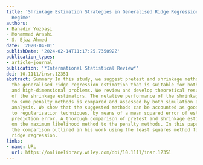 ```yaml
---
title: 'Shrinkage Estimation Strategies in Generalised Ridge Regression Models: Low/High‐Dimension
  Regime'
authors:
- Bahadır Yüzbaşı
- Mohammad Arashi
- S. Ejaz Ahmed
date: '2020-04-01'
publishDate: '2024-02-14T11:17:25.735092Z'
publication_types:
- article-journal
publication: '*International Statistical Review*'
doi: 10.1111/insr.12351
abstract: Summary In this study, we suggest pretest and shrinkage methods based on
  the generalised ridge regression estimation that is suitable for both multicollinear
  and high‐dimensional problems. We review and develop theoretical results for some
  of the shrinkage estimators. The relative performance of the shrinkage estimators
  to some penalty methods is compared and assessed by both simulation and real‐data
  analysis. We show that the suggested methods can be accounted as good competitors
  to regularisation techniques, by means of a mean squared error of estimation and
  prediction error. A thorough comparison of pretest and shrinkage estimators based
  on the maximum likelihood method to the penalty methods. In this paper, we extend
  the comparison outlined in his work using the least squares method for the generalised
  ridge regression.
links:
- name: URL
  url: https://onlinelibrary.wiley.com/doi/10.1111/insr.12351
---
```

